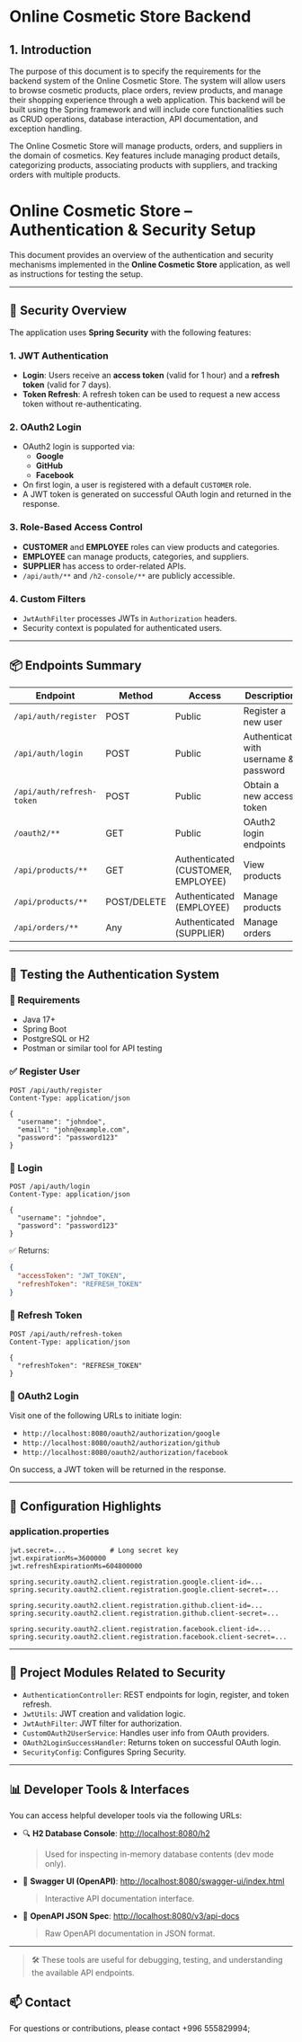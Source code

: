 # Online Cosmetic Store Backend

## 1. Introduction

The purpose of this document is to specify the requirements for the backend system of the Online Cosmetic Store. The system will allow users to browse cosmetic products, place orders, review products, and manage their shopping experience through a web application. This backend will be built using the Spring framework and will include core functionalities such as CRUD operations, database interaction, API documentation, and exception handling.

The Online Cosmetic Store will manage products, orders, and suppliers in the domain of cosmetics. Key features include managing product details, categorizing products, associating products with suppliers, and tracking orders with multiple products.


# Online Cosmetic Store – Authentication & Security Setup

This document provides an overview of the authentication and security mechanisms implemented in the **Online Cosmetic Store** application, as well as instructions for testing the setup.

---

## 🔐 Security Overview

The application uses **Spring Security** with the following features:

### 1. **JWT Authentication**
- **Login**: Users receive an **access token** (valid for 1 hour) and a **refresh token** (valid for 7 days).
- **Token Refresh**: A refresh token can be used to request a new access token without re-authenticating.

### 2. **OAuth2 Login**
- OAuth2 login is supported via:
  - **Google**
  - **GitHub**
  - **Facebook**
- On first login, a user is registered with a default `CUSTOMER` role.
- A JWT token is generated on successful OAuth login and returned in the response.

### 3. **Role-Based Access Control**
- **CUSTOMER** and **EMPLOYEE** roles can view products and categories.
- **EMPLOYEE** can manage products, categories, and suppliers.
- **SUPPLIER** has access to order-related APIs.
- `/api/auth/**` and `/h2-console/**` are publicly accessible.

### 4. **Custom Filters**
- `JwtAuthFilter` processes JWTs in `Authorization` headers.
- Security context is populated for authenticated users.

---

## 📦 Endpoints Summary

| Endpoint | Method | Access | Description |
|----------|--------|--------|-------------|
| `/api/auth/register` | POST | Public | Register a new user |
| `/api/auth/login` | POST | Public | Authenticate with username & password |
| `/api/auth/refresh-token` | POST | Public | Obtain a new access token |
| `/oauth2/**` | GET | Public | OAuth2 login endpoints |
| `/api/products/**` | GET | Authenticated (CUSTOMER, EMPLOYEE) | View products |
| `/api/products/**` | POST/DELETE | Authenticated (EMPLOYEE) | Manage products |
| `/api/orders/**` | Any | Authenticated (SUPPLIER) | Manage orders |

---

## 🧪 Testing the Authentication System

### 🔧 Requirements
- Java 17+
- Spring Boot
- PostgreSQL or H2
- Postman or similar tool for API testing

### ✅ Register User
```http
POST /api/auth/register
Content-Type: application/json

{
  "username": "johndoe",
  "email": "john@example.com",
  "password": "password123"
}
```

### 🔐 Login
```http
POST /api/auth/login
Content-Type: application/json

{
  "username": "johndoe",
  "password": "password123"
}
```
✅ Returns:
```json
{
  "accessToken": "JWT_TOKEN",
  "refreshToken": "REFRESH_TOKEN"
}
```

### 🔄 Refresh Token
```http
POST /api/auth/refresh-token
Content-Type: application/json

{
  "refreshToken": "REFRESH_TOKEN"
}
```

### 🔗 OAuth2 Login
Visit one of the following URLs to initiate login:
- `http://localhost:8080/oauth2/authorization/google`
- `http://localhost:8080/oauth2/authorization/github`
- `http://localhost:8080/oauth2/authorization/facebook`

On success, a JWT token will be returned in the response.

---


## 🔧 Configuration Highlights

### application.properties
```properties
jwt.secret=...           # Long secret key
jwt.expirationMs=3600000
jwt.refreshExpirationMs=604800000

spring.security.oauth2.client.registration.google.client-id=...
spring.security.oauth2.client.registration.google.client-secret=...

spring.security.oauth2.client.registration.github.client-id=...
spring.security.oauth2.client.registration.github.client-secret=...

spring.security.oauth2.client.registration.facebook.client-id=...
spring.security.oauth2.client.registration.facebook.client-secret=...
```


---

## 📁 Project Modules Related to Security

- `AuthenticationController`: REST endpoints for login, register, and token refresh.
- `JwtUtils`: JWT creation and validation logic.
- `JwtAuthFilter`: JWT filter for authorization.
- `CustomOAuth2UserService`: Handles user info from OAuth providers.
- `OAuth2LoginSuccessHandler`: Returns token on successful OAuth login.
- `SecurityConfig`: Configures Spring Security.

---

## 📊 Developer Tools & Interfaces

You can access helpful developer tools via the following URLs:

- 🔍 **H2 Database Console**: [http://localhost:8080/h2](http://localhost:8080/h2)  
  > Used for inspecting in-memory database contents (dev mode only).
  
- 📘 **Swagger UI (OpenAPI)**: [http://localhost:8080/swagger-ui/index.html](http://localhost:8080/swagger-ui/index.html)  
  > Interactive API documentation interface.

- 📄 **OpenAPI JSON Spec**: [http://localhost:8080/v3/api-docs](http://localhost:8080/v3/api-docs)  
  > Raw OpenAPI documentation in JSON format.

---

> 🛠️ These tools are useful for debugging, testing, and understanding the available API endpoints.

## 📫 Contact
For questions or contributions, please contact +996 555829994;
